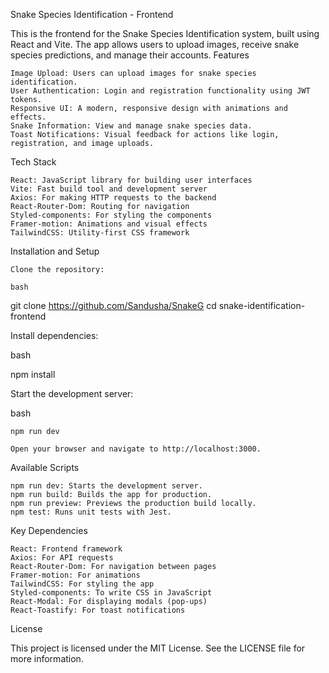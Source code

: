 Snake Species Identification - Frontend

This is the frontend for the Snake Species Identification system, built using React and Vite. The app allows users to upload images, receive snake species predictions, and manage their accounts.
Features

    Image Upload: Users can upload images for snake species identification.
    User Authentication: Login and registration functionality using JWT tokens.
    Responsive UI: A modern, responsive design with animations and effects.
    Snake Information: View and manage snake species data.
    Toast Notifications: Visual feedback for actions like login, registration, and image uploads.

Tech Stack

    React: JavaScript library for building user interfaces
    Vite: Fast build tool and development server
    Axios: For making HTTP requests to the backend
    React-Router-Dom: Routing for navigation
    Styled-components: For styling the components
    Framer-motion: Animations and visual effects
    TailwindCSS: Utility-first CSS framework

Installation and Setup

    Clone the repository:

    bash

git clone https://github.com/Sandusha/SnakeG
cd snake-identification-frontend

Install dependencies:

bash

npm install

Start the development server:

bash

    npm run dev

    Open your browser and navigate to http://localhost:3000.

Available Scripts

    npm run dev: Starts the development server.
    npm run build: Builds the app for production.
    npm run preview: Previews the production build locally.
    npm test: Runs unit tests with Jest.

Key Dependencies

    React: Frontend framework
    Axios: For API requests
    React-Router-Dom: For navigation between pages
    Framer-motion: For animations
    TailwindCSS: For styling the app
    Styled-components: To write CSS in JavaScript
    React-Modal: For displaying modals (pop-ups)
    React-Toastify: For toast notifications

License

This project is licensed under the MIT License. See the LICENSE file for more information.
